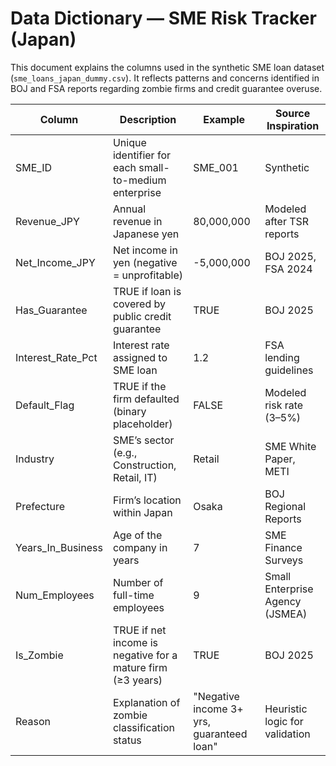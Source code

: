 # Data Dictionary — SME Risk Tracker (Japan)

This document explains the columns used in the synthetic SME loan dataset (`sme_loans_japan_dummy.csv`). 
It reflects patterns and concerns identified in BOJ and FSA reports regarding zombie firms and credit guarantee overuse.

| Column               | Description                                                    | Example             | Source Inspiration               |
|----------------------|----------------------------------------------------------------|---------------------|----------------------------------|
| SME_ID               | Unique identifier for each small-to-medium enterprise          | SME_001             | Synthetic                        |
| Revenue_JPY          | Annual revenue in Japanese yen                                 | 80,000,000          | Modeled after TSR reports        |
| Net_Income_JPY       | Net income in yen (negative = unprofitable)                    | -5,000,000          | BOJ 2025, FSA 2024               |
| Has_Guarantee        | TRUE if loan is covered by public credit guarantee             | TRUE                | BOJ 2025                         |
| Interest_Rate_Pct    | Interest rate assigned to SME loan                             | 1.2                 | FSA lending guidelines           |
| Default_Flag         | TRUE if the firm defaulted (binary placeholder)                | FALSE               | Modeled risk rate (3–5%)         |
| Industry             | SME’s sector (e.g., Construction, Retail, IT)                  | Retail              | SME White Paper, METI            |
| Prefecture           | Firm’s location within Japan                                   | Osaka               | BOJ Regional Reports             |
| Years_In_Business    | Age of the company in years                                    | 7                   | SME Finance Surveys              |
| Num_Employees        | Number of full-time employees                                  | 9                   | Small Enterprise Agency (JSMEA)  |
| Is_Zombie            | TRUE if net income is negative for a mature firm (≥3 years)    | TRUE                | BOJ 2025                         |
| Reason               | Explanation of zombie classification status                    | "Negative income 3+ yrs, guaranteed loan" | Heuristic logic for validation   |
